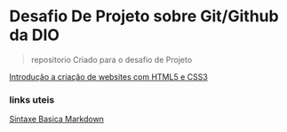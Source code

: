 # Desafio De Projeto sobre Git/Github da DIO

> repositorio Criado para o desafio de Projeto

[Introdução a criação de websites com HTML5 e CSS3](./Curso_html_5/index.html)

### links uteis 

[Sintaxe Basica Markdown](https://www.markdownguide.org/basic-syntax/)